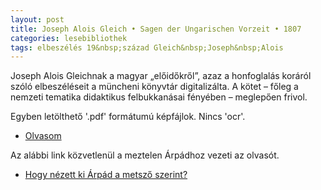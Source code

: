 ```yaml
---
layout: post
title: Joseph Alois Gleich • Sagen der Ungarischen Vorzeit • 1807
categories: lesebibliothek
tags: elbeszélés 19&nbsp;század Gleich&nbsp;Joseph&nbsp;Alois
---
```

Joseph Alois Gleichnak a magyar „előidőkről”, azaz a honfoglalás koráról szóló elbeszéléseit a müncheni könyvtár digitalizálta. A kötet – főleg a nemzeti tematika didaktikus felbukkanásai fényében – meglepően frivol.

Egyben letölthető '.pdf' formátumú képfájlok. Nincs 'ocr'.

- [Olvasom](http://reader.digitale-sammlungen.de/de/fs1/object/display/bsb10108847_00001.html?contextType=scan)

Az alábbi link közvetlenül a meztelen Árpádhoz vezeti az olvasót. 

- [Hogy nézett ki Árpád a metsző szerint?](http://reader.digitale-sammlungen.de/de/fs1/object/display/bsb10108847_00006.html?contextType=scan)
